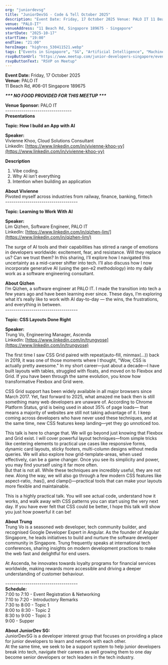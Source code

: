 ```yaml
---
org: "juniordevsg"
title: "JuniorDevSG - Code & Tell October 2025"
description: "Event Date: Friday, 17 October 2025 Venue: PALO IT 11 Beach Rd, #06-01 Singapore 189675 *** NO FOOD PROVIDED FOR THIS MEETUP *** Venue Sponsor: PALO IT --------"
venue: "PALO-IT"
venueAddress: "11 Beach Rd, Singapore 189675 · Singapore"
startDate: "2025-10-17"
startTime: "19:00"
endTime: "21:00"
heroImage: "highres_530411521.webp"
tags: ["Events in Singapore", "SG", "Artificial Intelligence", "Machine Learning", "Software Development", "Web Development"]
rsvpButtonUrl: "https://www.meetup.com/junior-developers-singapore/events/311248436"
rsvpButtonText: "RSVP on Meetup"
---
```


**Event Date:** Friday, 17 October 2025  
**Venue:** PALO IT  
11 Beach Rd, #06-01 Singapore 189675

_**\*\*\* NO FOOD PROVIDED FOR THIS MEETUP \*\*\***_

**Venue Sponsor:** PALO IT  
\---------------------------------  
**Presentations**

**Topic: How I build an App with AI**

**Speaker:**  
Vivienne Khoo, Cloud Solutions Consultant  
LinkedIn: [https://www.linkedin.com/in/vivienne-khoo-yy](https://www.linkedin.com/in/vivienne-khoo-yy)

**Description**

1.  Vibe coding.
2.  Why AI isn’t everything
3.  Intention when building an application

**About Vivienne**  
Pivoted myself across industries from railway, finance, banking, fintech  
\------------------------------------

**Topic: Learning to Work With AI**

**Speaker:**  
Lim Qizhen, Software Engineer, PALO IT  
LinkedIn: [https://www.linkedin.com/in/qizhen-lim/](https://www.linkedin.com/in/qizhen-lim/)

The surge of AI tools and their capabilities has stirred a range of emotions in developers worldwide: excitement, fear, and resistance. Will they replace us? Can we trust them? In this sharing, I’ll explore how I navigated this uncertainty as a mid-career shifter into tech. I’ll also discuss how I now incorporate generative AI (using the gen-e2 methodology) into my daily work as a software engineering consultant.

**About Qizhen**  
I’m Qizhen, a software engineer at PALO IT. I made the transition into tech a few years ago and have been learning ever since. These days, I’m exploring what it’s really like to work with AI day-to-day — the wins, the frustrations, and everything in between.  
\------------------------------------

**Topic: CSS Layouts Done Right**

**Speaker:**  
Trung Vo, Engineering Manager, Ascenda  
LinkedIn: [https://www.linkedin.com/in/trungvose](https://www.linkedin.com/in/trungvose)

The first time I saw CSS Grid paired with repeat(auto-fill, minmax(...)) back in 2019, it was one of those moments where I thought, "Wow, CSS is actually pretty awesome." In my short career—just about a decade—I have built layouts with tables, struggled with floats, and moved on to Flexbox and Grid. If you have been through the same evolution, you know how transformative Flexbox and Grid were.

CSS Grid support has been widely available in all major browsers since March 2017. Yet, fast forward to 2025, what amazed me back then is still something many web developers are unaware of. According to Chrome Platform Status, grid is being used in about 35% of page loads— that means a majority of websites are still not taking advantage of it. I keep coming across developers who have never used these techniques, and at the same time, new CSS features keep landing—yet they go unnoticed too.

This talk is here to change that. We will go beyond just knowing that Flexbox and Grid exist. I will cover powerful layout techniques—from simple tricks like centering elements to practical use cases like responsive forms, dynamic card layouts, sticky footers, multi-column designs without media queries. We will also explore how grid-template-areas, when used effectively, can be a game changer. Once you see its simplicity and power, you may find yourself using it far more often.  
But that is not all. While these techniques are incredibly useful, they are not new. Along the way, we will also go through a few modern CSS features like aspect-ratio, :has(), and clamp()—practical tools that can make your layouts more flexible and maintainable.

This is a highly practical talk. You will see actual code, understand how it works, and walk away with CSS patterns you can start using the very next day. If you have ever felt that CSS could be better, I hope this talk will show you just how powerful it can be!

**About Trung**  
Trung Vo is a seasoned web developer, tech community builder, and recognised Google Developer Expert in Angular. As the founder of Angular Singapore, he leads initiatives to build and nurture the software developer community in Singapore. Trung frequently speaks at international tech conferences, sharing insights on modern development practices to make the web fast and delightful for end users.

At Ascenda, he innovates towards loyalty programs for financial services worldwide, making rewards more accessible and driving a deeper understanding of customer behaviour.

\------------------------------------  
**Schedule:**  
7:00 to 7:10 - Event Registration & Networking  
7:10 to 7:20 - Introductory Remarks  
7:30 to 8:00 - Topic 1  
8:00 to 8:30 - Topic 2  
8:30 to 9:00 - Topic 3  
9:00 - Supper

**About JuniorDev SG:**  
JuniorDevSG is a developer interest group that focuses on providing a place for junior developers to learn and network with each other.  
At the same time, we seek to be a support system to help junior developers break into tech, navigate their careers as well growing them to one day become senior developers or tech leaders in the tech industry.